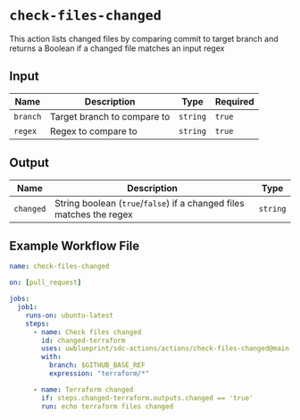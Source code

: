 # `check-files-changed`

This action lists changed files by comparing commit to target branch and returns a Boolean if a changed file matches an input regex

## Input

| Name     | Description                 | Type     | Required |
| -------- | --------------------------- | -------- | -------- |
| `branch` | Target branch to compare to | `string` | `true`   |
| `regex`  | Regex to compare to         | `string` | `true`   |

## Output

| Name      | Description                                                          | Type     |
| --------- | ---------------------------------------------------------------------| -------- |
| `changed` | String boolean (`true`/`false`) if a changed files matches the regex | `string` |

## Example Workflow File

```yaml
name: check-files-changed

on: [pull_request]

jobs:
  job1:
    runs-on: ubuntu-latest
    steps:
      - name: Check files changed
        id: changed-terraform
        uses: uwblueprint/sdc-actions/actions/check-files-changed@main
        with:
          branch: $GITHUB_BASE_REF
          expression: "terraform/*"

      - name: Terraform changed
        if: steps.changed-terraform.outputs.changed == 'true'
        run: echo terraform files changed
```
